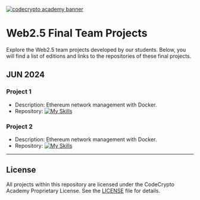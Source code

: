 [![codecrypto academy banner](https://iili.io/dqgLkw7.png)](https://codecrypto.academy)

# Web2.5 Final Team Projects

Explore the Web2.5 team projects developed by our students. Below, you will find a list of editions and links to the repositories of these final projects.


## JUN 2024

### Project 1
- Description: Ethereum network management with Docker.  
- Repository: [![My Skills](https://skillicons.dev/icons?i=github)](https://github.com/codecrypto-academy/pfm-web2.5-jun24-1)


### Project 2
- Description: Ethereum network management with Docker.  
- Repository: [![My Skills](https://skillicons.dev/icons?i=github)](https://github.com/codecrypto-academy/pfm-web2.5-jun24-2)


---

## License

All projects within this repository are licensed under the CodeCrypto Academy Proprietary License. See the [LICENSE](LICENSE) file for details.
